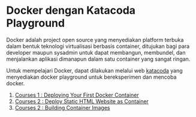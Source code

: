 # Docker dengan Katacoda Playground

Docker adalah project open source yang menyediakan platform terbuka dalam bentuk teknologi virtualisasi berbasis container, ditujukan bagi para developer maupun sysadmin untuk dapat membangun, membundel, dan menjalankan aplikasi dimanapun dalam satu container yang sangat ringan.

Untuk mempelajari Docker, dapat dilakukan melalui web [katacoda](https://www.katacoda.com) yang menyediakan docker playground untuk bereksperimen dan mencoba docker.

1. [Courses 1 : Deploying Your First Docker Container](courses1.md)
2. [Courses 2 : Deploy Static HTML Website as Container](courses2.md)
3. [Courses 2 : Building Container Images](course3.md)
